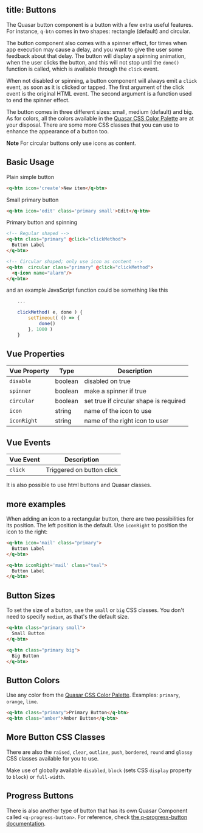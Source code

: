 title: Buttons
---
The Quasar button component is a button with a few extra useful features. For instance, `q-btn` comes in two shapes: rectangle (default) and circular.

The button component also comes with a spinner effect, for times when app execution may cause a delay, and you want to give the user some feedback about that delay. The button will display a spinning animation, when the user clicks the button, and this will not stop until the `done()` function is called, which is available through the `click` event.

 When not disabled or spinning, a button component will always emit a `click` event, as soon as it is clicked or tapped. The first argument of the click event is the original HTML event. The second argument is a function used to end the spinner effect.

The button comes in three different sizes: small, medium (default) and big. As for colors, all the colors available in the [Quasar CSS Color Palette](/api/css-color-palette.html) are at your disposal. There are some more CSS classes that you can use to enhance the appearance of a button too.

<input type="hidden" data-fullpage-demo="css/button">

**Note**
For circular buttons only use icons as content.


## Basic Usage

Plain simple button

``` html
<q-btn icon='create'>New item</q-btn>
```

Small primary button

``` html
<q-btn icon='edit' class='primary small'>Edit</q-btn>

```

Primary button and spinning

```html
<!-- Regular shaped -->
<q-btn class="primary" @click="clickMethod">
  Button Label
</q-btn>

<!-- Circular shaped; only use icon as content -->
<q-btn  circular class="primary" @click="clickMethod">
  <q-icon name="alarm"/>
</q-btn>
```

and an example JavaScript function could be something like this

``` js
    ...

    clickMethod( e, done ) {
        setTimeout( () => {
            done()
        }, 1000 )
    }
```

## Vue Properties
| Vue Property | Type    | Description                            |
| ---          | ---     | ---                                    |
| `disable`    | boolean | disabled on true                       |
| `spinner`    | boolean | make a spinner if true                 |
| `circular`   | boolean | set true if circular shape is required |
| `icon`       | string  | name of the icon to use                |
| `iconRight`  | string  | name of the right icon to user         |

## Vue Events
| Vue Event | Description               |
| ---       | ---                       |
| `click`   | Triggered on button click |

It is also possible to use html buttons and Quasar classes.

## more examples

When adding an icon to a rectangular button, there are two possibilities for its position. The left position is the default. Use `iconRight` to position the icon to the right:

``` html
<q-btn icon='mail' class="primary">
  Button Label
</q-btn>

<q-btn iconRight='mail' class="teal">
  Button Label
</q-btn>
```

## Button Sizes

To set the size of a button, use the `small` or `big` CSS classes. You don't need to specify `medium`, as that's the default size.

``` html
<q-btn class="primary small">
  Small Button
</q-btn>

<q-btn class="primary big">
  Big Button
</q-btn>
```

## Button Colors
Use any color from the [Quasar CSS Color Palette](/api/css-color-palette.html). Examples: `primary`, `orange`, `lime`.

``` html
<q-btn class="primary">Primary Button</q-btn>
<q-btn class="amber">Amber Button</q-btn>
```

## More Button CSS Classes
There are also the `raised`, `clear`, `outline`, `push`, `bordered`, `round` and `glossy` CSS classes available for you to use.

Make use of globally available `disabled`, `block` (sets CSS `display` property to `block`) or `full-width`.

## Progress Buttons
There is also another type of button that has its own Quasar Component called `<q-progress-button>`. For reference, check [the q-progress-button documentation](/components/progress-button.html).
